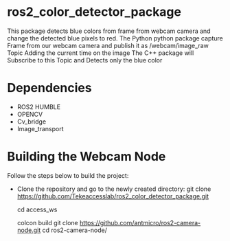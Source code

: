 # ros2_color_detector_package
This package detects blue colors from frame from webcam camera and change the detected blue pixels to red. 
The Python python package capture Frame from our webcam camera and publish it as /webcam/image_raw Topic  Adding the current time on the image 
The C++ package will Subscribe to this Topic and Detects only the blue color 

# Dependencies
  * ROS2 HUMBLE
  * OPENCV
  * Cv_bridge
  * Image_transport

# Building the Webcam Node
  Follow the steps below to build the project:
  * Clone the repository and go to the newly created directory:
    git clone https://github.com/Tekeaccesslab/ros2_color_detector_package.git

    cd access_ws

    colcon build
git clone https://github.com/antmicro/ros2-camera-node.git
cd ros2-camera-node/
  
